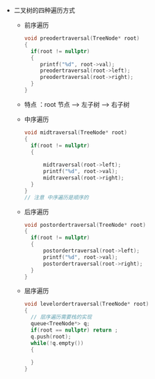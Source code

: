 - 二叉树的四种遍历方式

  - 前序遍历

    ```c++
    void preodertraversal(TreeNode* root)
    {
      if(root != nullptr)
      {
         printf("%d", root->val);
         preodertraversal(root->left);
         preodertraversal(root->right); 
      }
    }
    ```

  - 特点 ：root 节点 --> 左子树 --> 右子树

  - 中序遍历

    ```c++
    void midtraversal(TreeNode* root)
    {
      if(root != nullptr)
      {
         
          midtraversal(root->left);
          printf("%d", root->val);
          midtraversal(root->right);
      }
    }
    // 注意 中序遍历是顺序的
    ```

  - 后序遍历

    ```c++
    void postordertraversal(TreeNode* root)
    {
      if(root != nullptr)
      {
          postordertraversal(root->left);
          printf("%d", root->val);
          postordertraversal(root->right);
      }
    }
    ```

  - 层序遍历

    ```c++
    void levelordertraversal(TreeNode* root)
    {
      // 层序遍历需要栈的实现
      queue<TreeNode*> q;
      if(root == nullptr) return ;
      q.push(root);
      while(!q.empty())
      {
          
      }
    }



